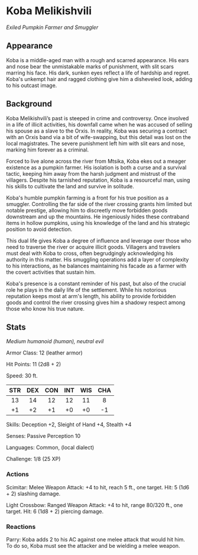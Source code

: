 # Koba Melikishvili
_Exiled Pumpkin Farmer and Smuggler_

## Appearance
Koba is a middle-aged man with a rough and scarred appearance. His ears and nose bear the unmistakable marks of punishment, with slit scars marring his face. His dark, sunken eyes reflect a life of hardship and regret. Koba's unkempt hair and ragged clothing give him a disheveled look, adding to his outcast image.

## Background
Koba Melikishvili’s past is steeped in crime and controversy. Once involved in a life of illicit activities, his downfall came when he was accused of selling his spouse as a slave to the Orxis. In reality, Koba was securing a contract with an Orxis band via a bit of wife-swapping, but this detail was lost on the local magistrates. The severe punishment left him with slit ears and nose, marking him forever as a criminal.

Forced to live alone across the river from Mtsika, Koba ekes out a meager existence as a pumpkin farmer. His isolation is both a curse and a survival tactic, keeping him away from the harsh judgment and mistrust of the villagers. Despite his tarnished reputation, Koba is a resourceful man, using his skills to cultivate the land and survive in solitude.

Koba's humble pumpkin farming is a front for his true position as a smuggler. Controlling the far side of the river crossing grants him limited but notable prestige, allowing him to discreetly move forbidden goods downstream and up the mountains. He ingeniously hides these contraband items in hollow pumpkins, using his knowledge of the land and his strategic position to avoid detection.

This dual life gives Koba a degree of influence and leverage over those who need to traverse the river or acquire illicit goods. Villagers and travelers must deal with Koba to cross, often begrudgingly acknowledging his authority in this matter. His smuggling operations add a layer of complexity to his interactions, as he balances maintaining his facade as a farmer with the covert activities that sustain him.

Koba's presence is a constant reminder of his past, but also of the crucial role he plays in the daily life of the settlement. While his notorious reputation keeps most at arm's length, his ability to provide forbidden goods and control the river crossing gives him a shadowy respect among those who know his true nature.

## Stats
_Medium humanoid (human), neutral evil_

Armor Class: 12 (leather armor)

Hit Points: 11 (2d8 + 2)

Speed: 30 ft.

| STR | DEX | CON | INT | WIS | CHA |
|:---:|:---:|:---:|:---:|:---:|:---:|
|13   |14   |12   |12   |11   |8   |
|+1   |+2   |+1   |+0   |+0   |-1   |

Skills: Deception +2, Sleight of Hand +4, Stealth +4

Senses: Passive Perception 10

Languages: Common, (local dialect)

Challenge: 1/8 (25 XP)

### Actions
Scimitar: Melee Weapon Attack: +4 to hit, reach 5 ft., one target. Hit: 5 (1d6 + 2) slashing damage.

Light Crossbow: Ranged Weapon Attack: +4 to hit, range 80/320 ft., one target. Hit: 6 (1d8 + 2) piercing damage.

### Reactions
Parry: Koba adds 2 to his AC against one melee attack that would hit him. To do so, Koba must see the attacker and be wielding a melee weapon.

